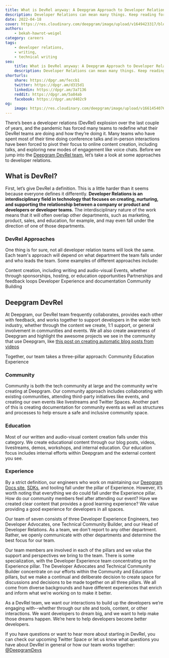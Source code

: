 ```yaml
---
title: What is DevRel anyway: A Deepgram Approach to Developer Relations
description: Developer Relations can mean many things. Keep reading for a high-level understanding of what a DevRel team does and a close-up of how our Deepgram team works.
date: 2022-04-18
cover: https://res.cloudinary.com/deepgram/image/upload/v1649423317/blog/2022/04/what-is-devrel-a-deepgram-approach/DevRel-at-DG%402x.jpg
authors:
    - bekah-hawrot-weigel
category: careers
tags:
    - developer relations,
    - writing,
    - technical writing
seo:
    title: What is DevRel anyway: A Deepgram Approach to Developer Relations
    description: Developer Relations can mean many things. Keep reading for a high-level understanding of what a DevRel team does and a close-up of how our Deepgram team works.
shorturls:
    share: https://dpgr.am/feccb1
    twitter: https://dpgr.am/d315d1
    linkedin: https://dpgr.am/3a7136
    reddit: https://dpgr.am/5a84ab
    facebook: https://dpgr.am/d402c9
og:
    image: https://res.cloudinary.com/deepgram/image/upload/v1661454076/blog/what-is-devrel-a-deepgram-approach/ograph.png
---
```


There’s been a developer relations (DevRel) explosion over the last couple of years, and the pandemic has forced many teams to redefine what their DevRel teams are doing and how they’re doing it. Many teams who have spent most of their time doing conference talks and in-person interactions have been forced to pivot their focus to online content creation, including talks, and exploring new modes of engagement like voice chats. Before we jump into the [Deepgram DevRel team](https://developers.deepgram.com/blog/categories/devlife/), let’s take a look at some approaches to developer relations.

## What is DevRel?

First, let’s give DevRel a definition. This is a little harder than it seems because everyone defines it differently. **Developer Relations is an interdisciplinary field in technology that focuses on creating, nurturing, and supporting the relationship between a company or product and developers or developer teams.** The interdisciplinary nature of the work means that it will often overlap other departments, such as marketing, product, sales, and education, for example, and may even fall under the direction of one of those departments.

### DevRel Approaches

One thing is for sure, not all developer relation teams will look the same. Each team's approach will depend on what department the team falls under and who leads the team. Some examples of different approaches include:

Content creation, including writing and audio-visual
Events, whether through sponsorships, hosting, or education opportunities
Partnerships and feedback loops
Developer Experience and documentation
Community Building

## Deepgram DevRel

At Deepgram, our DevRel team frequently collaborates, provides each other with feedback, and works together to support developers in the wider tech industry, whether through the content we create, 1:1 support, or general involvement in communities and events. We all also create awareness of Deepgram and highlight the awesome projects we see in the community that use Deepgram, like [this post on creating automatic blog posts from videos](https://dev.to/karinakato/create-automatic-blog-posts-from-videos-1c6i)

Together, our team takes a three-pillar approach:
Community
Education
Experience

### Community

Community is both the tech community at large and the community we’re creating at Deepgram. Our community approach includes collaborating with existing communities, attending third-party initiatives like events, and creating our own events like livestreams and Twitter Spaces. Another part of this is creating documentation for community events as well as structures and processes to help ensure a safe and inclusive community space.

### Education

Most of our written and audio-visual content creation falls under this category. We create educational content through our blog posts, videos, livestreams, demos, workshops, and internal education. Our education focus includes internal efforts within Deepgram and the external content you see.

### Experience

By a strict definition, our engineers who work on maintaining our [Deepgram Docs site](https://developers.deepgram.com/), [SDKs](https://developers.deepgram.com/sdks-tools/), and tooling fall under the pillar of Experience. However, it’s worth noting that everything we do could fall under the Experience pillar. How do our community members feel after attending our event? Have we created clear content that provides a good learning experience? We value providing a good experience for developers in all spaces.

Our team of seven consists of three Developer Experience Engineers, two Developer Advocates, one Technical Community Builder, and our Head of Developer Relations. As a team, we don't report to any other department. Rather, we openly communicate with other departments and determine the best focus for our team.

Our team members are involved in each of the pillars and we value the support and perspectives we bring to the team. There is some specialization, with the Developer Experience team concentrating on the Experience pillar. The Developer Advocates and Technical Community Builder concentrate on our efforts within the Community and Education pillars, but we make a continual and deliberate decision to create space for discussions and decisions to be made together on all three pillars. We all come from diverse backgrounds and have different experiences that enrich and inform what we’re working on to make it better.

As a DevRel team, we want our interactions to build up the developers we’re engaging with--whether through our site and tools, content, or other interactions. We want developers to dream big, and we want to help make those dreams happen. We’re here to help developers become better developers.

If you have questions or want to hear more about starting in DevRel, you can check our upcoming Twitter Space or let us know what questions you have about DevRel in general or how our team works together: [@DeepgramDevs](https://twitter.com/DeepgramDevs)


